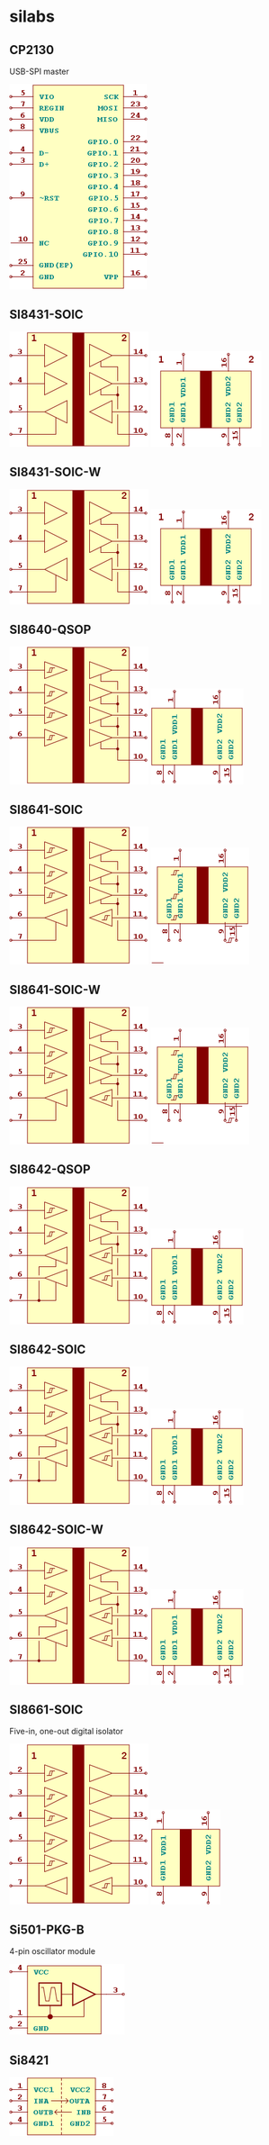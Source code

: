 # silabs

## CP2130
USB-SPI master

![CP2130__1__1](images/silabs__CP2130__1__1.png?raw=true) 

## SI8431-SOIC
![SI8431-SOIC__1__1](images/silabs__SI8431-SOIC__1__1.png?raw=true) 
![SI8431-SOIC__2__1](images/silabs__SI8431-SOIC__2__1.png?raw=true) 

## SI8431-SOIC-W
![SI8431-SOIC-W__1__1](images/silabs__SI8431-SOIC-W__1__1.png?raw=true) 
![SI8431-SOIC-W__2__1](images/silabs__SI8431-SOIC-W__2__1.png?raw=true) 

## SI8640-QSOP
![SI8640-QSOP__1__1](images/silabs__SI8640-QSOP__1__1.png?raw=true) 
![SI8640-QSOP__2__1](images/silabs__SI8640-QSOP__2__1.png?raw=true) 

## SI8641-SOIC
![SI8641-SOIC__1__1](images/silabs__SI8641-SOIC__1__1.png?raw=true) 
![SI8641-SOIC__2__1](images/silabs__SI8641-SOIC__2__1.png?raw=true) 

## SI8641-SOIC-W
![SI8641-SOIC-W__1__1](images/silabs__SI8641-SOIC-W__1__1.png?raw=true) 
![SI8641-SOIC-W__2__1](images/silabs__SI8641-SOIC-W__2__1.png?raw=true) 

## SI8642-QSOP
![SI8642-QSOP__1__1](images/silabs__SI8642-QSOP__1__1.png?raw=true) 
![SI8642-QSOP__2__1](images/silabs__SI8642-QSOP__2__1.png?raw=true) 

## SI8642-SOIC
![SI8642-SOIC__1__1](images/silabs__SI8642-SOIC__1__1.png?raw=true) 
![SI8642-SOIC__2__1](images/silabs__SI8642-SOIC__2__1.png?raw=true) 

## SI8642-SOIC-W
![SI8642-SOIC-W__1__1](images/silabs__SI8642-SOIC-W__1__1.png?raw=true) 
![SI8642-SOIC-W__2__1](images/silabs__SI8642-SOIC-W__2__1.png?raw=true) 

## SI8661-SOIC
Five-in, one-out digital isolator

![SI8661-SOIC__1__1](images/silabs__SI8661-SOIC__1__1.png?raw=true) 
![SI8661-SOIC__2__1](images/silabs__SI8661-SOIC__2__1.png?raw=true) 

## Si501-PKG-B
4-pin oscillator module

![Si501-PKG-B__1__1](images/silabs__Si501-PKG-B__1__1.png?raw=true) 

## Si8421
![Si8421__1__1](images/silabs__Si8421__1__1.png?raw=true) 

